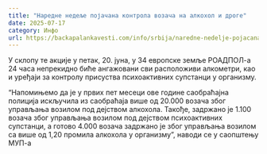 ```yaml
---
title: "Наредне недеље појачана контрола возача на алкохол и дроге"
date: 2025-07-17
category: Инфо
url: https://backapalankavesti.com/info/srbija/naredne-nedelje-pojacana-kontrola-vozaca-na-alkohol-i-droge/
---
```


У склопу те акције у петак, 20. јуна, у 34 европске земље РОАДПОЛ-а 24 часа непрекидно биће ангажовани сви расположиви алкометри, као и уређаји за контролу присуства психоактивних супстанци у организму.

“Напомињемо да је у првих пет месеци ове године саобраћајна полиција искључила из саобраћаја више од 20.000 возача због управљања возилом под дејством алкохола. Такође, задржано је 1.100 возача због управљања возилом под дејством психоактивних супстанци, а готово 4.000 возача задржано је због управљања возилом са више од 1,20 промила алкохола у организму”, наводи се у саопштењу МУП-а
